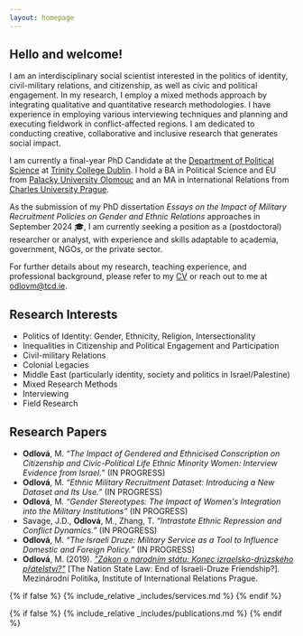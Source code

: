 ```yaml
---
layout: homepage
---
```


## Hello and welcome!
I am an interdisciplinary social scientist interested in the politics of identity, civil-military relations, and citizenship, as well as civic and political engagement. In my research, I employ a mixed methods approach by integrating qualitative and quantitative research methodologies. I have experience in employing various interviewing techniques and planning and executing fieldwork in conflict-affected regions. I am dedicated to conducting creative, collaborative and inclusive research that generates social impact.

I am currently a final-year PhD Candidate at the [Department of Political Science](https://www.tcd.ie/Political_Science/) at [Trinity College Dublin](http://tcd.ie). I hold a BA in Political Science and EU from [Palacky University Olomouc](https://www.upol.cz/en/) and an MA in International Relations from [Charles University Prague](https://cuni.cz/UKEN-1.html).

As the submission of my PhD dissertation *Essays on the Impact of Military Recruitment Policies on Gender and Ethnic Relations* approaches in September 2024 🎓, I am currently seeking a position as a (postdoctoral) researcher or analyst, with experience and skills adaptable to academia, government, NGOs, or the private sector.

For further details about my research, teaching experience, and professional background, please refer to my <a href="assets/files/curriculum_vitae.pdf" target="_blank">CV</a> or reach out to me at <a href="mailto:odlovm@tcd.ie">odlovm@tcd.ie</a>.

## Research Interests
- Politics of Identity: Gender, Ethnicity, Religion, Intersectionality 
- Inequalities in Citizenship and Political Engagement and Participation 
- Civil-military Relations
- Colonial Legacies
- Middle East (particularly identity, society and politics in Israel/Palestine)
- Mixed Research Methods
- Interviewing
- Field Research 

## Research Papers
- **Odlová**, M. *“The Impact of Gendered and Ethnicised Conscription on Citizenship and Civic-Political Life Ethnic Minority Women: Interview Evidence from Israel.”* (IN PROGRESS)
- **Odlová**, M. *“Ethnic Military Recruitment Dataset: Introducing a New Dataset and Its Use.”*  (IN PROGRESS)
- **Odlová**, M. *“Gender Stereotypes: The Impact of Women's Integration into the Military Institutions”* (IN PROGRESS)
- Savage, J.D., **Odlová**, M., Zhang, T. *“Intrastate Ethnic Repression and Conflict Dynamics.”* (IN PROGRESS)
- **Odlová**, M. *“The Israeli Druze: Military Service as a Tool to Influence Domestic and Foreign Policy.”* (IN PROGRESS)
- **Odlová**, M. (2019). *["Zákon o národním státu: Konec izraelsko-drúzského přátelství?"](https://www.iir.cz/en/zakon-o-narodnim-statu-konec-izraelsko-druzskeho-pratelstvi)* [The Nation State Law: End of Israeli-Druze Friendship?]. Mezinárodní Politika, Institute of International Relations Prague.

{% if false %}
  {% include_relative _includes/services.md %}
{% endif %}

{% if false %}
  {% include_relative _includes/publications.md %}
{% endif %}